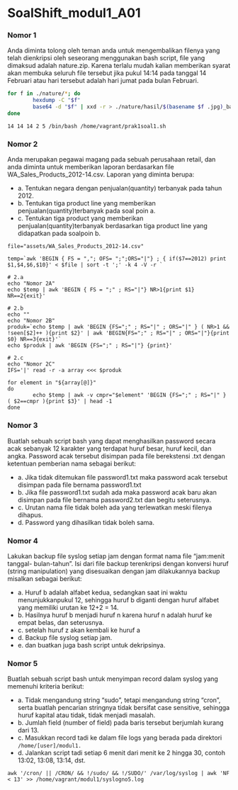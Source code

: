 # SoalShift_modul1_A01

### Nomor 1
Anda diminta tolong oleh teman anda untuk mengembalikan filenya yang telah
dienkripsi oleh seseorang menggunakan bash script, file yang dimaksud adalah
nature.zip. Karena terlalu mudah kalian memberikan syarat akan membuka seluruh
file tersebut jika pukul 14:14 pada tanggal 14 Februari atau hari tersebut adalah hari
jumat pada bulan Februari.

``` bash
for f in ./nature/*; do
        hexdump -C "$f"
        base64 -d "$f" | xxd -r > ./nature/hasil/$(basename $f .jpg)_baru.jpg
done
```
```
14 14 14 2 5 /bin/bash /home/vagrant/prak1soal1.sh
```

### Nomor 2
Anda merupakan pegawai magang pada sebuah perusahaan retail, dan anda diminta
untuk memberikan laporan berdasarkan file WA_Sales_Products_2012-14.csv.
Laporan yang diminta berupa:

* a. Tentukan negara dengan penjualan(quantity) terbanyak pada tahun 2012.
* b. Tentukan tiga product line yang memberikan penjualan(quantity)terbanyak pada soal poin a.
* c. Tentukan tiga product yang memberikan penjualan(quantity)terbanyak berdasarkan tiga product line yang didapatkan pada soalpoin b.

``` shell
file="assets/WA_Sales_Products_2012-14.csv"

temp=`awk 'BEGIN { FS = ","; OFS= ";";ORS="|"} ; { if($7==2012) print $1,$4,$6,$10}' < $file | sort -t ';' -k 4 -V -r `

# 2.a
echo "Nomor 2A"
echo $temp | awk 'BEGIN { FS = ";" ; RS="|"} NR>1{print $1} NR==2{exit}'

# 2.b
echo ""
echo "Nomor 2B"
produk=`echo $temp | awk 'BEGIN {FS=";" ; RS="|" ; ORS="|" } ( NR>1 && !seen[$2]++ ){print $2}' | awk 'BEGIN{FS=";" ; RS="|" ; ORS="|"}{print $0} NR==3{exit}'`
echo $produk | awk 'BEGIN {FS=";" ; RS="|"} {print}'

# 2.c
echo "Nomor 2C"
IFS='|' read -r -a array <<< $produk

for element in "${array[@]}"
do
        echo $temp | awk -v cmpr="$element" 'BEGIN {FS=";" ; RS="|" } ( $2==cmpr ){print $3}' | head -1
done
```

### Nomor 3
Buatlah sebuah script bash yang dapat menghasilkan password secara acak
sebanyak 12 karakter yang terdapat huruf besar, huruf kecil, dan angka. Password
acak tersebut disimpan pada file berekstensi .txt dengan ketentuan pemberian nama
sebagai berikut:

* a. Jika tidak ditemukan file password1.txt maka password acak tersebut disimpan pada file bernama password1.txt
* b. Jika file password1.txt sudah ada maka password acak baru akan disimpan pada file bernama password2.txt dan begitu seterusnya.
* c. Urutan nama file tidak boleh ada yang terlewatkan meski filenya dihapus.
* d. Password yang dihasilkan tidak boleh sama.


### Nomor 4
Lakukan backup file syslog setiap jam dengan format nama file “jam:menit tanggal-
bulan-tahun”. Isi dari file backup terenkripsi dengan konversi huruf (string
manipulation) yang disesuaikan dengan jam dilakukannya backup misalkan sebagai
berikut:

* a. Huruf b adalah alfabet kedua, sedangkan saat ini waktu menunjukkanpukul 12, sehingga huruf b diganti dengan huruf alfabet yang memiliki urutan ke 12+2 = 14.
* b. Hasilnya huruf b menjadi huruf n karena huruf n adalah huruf ke empat belas, dan seterusnya.
* c. setelah huruf z akan kembali ke huruf a
* d. Backup file syslog setiap jam.
* e. dan buatkan juga bash script untuk dekripsinya.


### Nomor 5
Buatlah sebuah script bash untuk menyimpan record dalam syslog yang memenuhi
kriteria berikut:

* a. Tidak mengandung string “sudo”, tetapi mengandung string “cron”, serta buatlah pencarian stringnya tidak bersifat case sensitive, sehingga huruf kapital atau tidak, tidak menjadi masalah.
* b. Jumlah field (number of field) pada baris tersebut berjumlah kurang dari 13.
* c. Masukkan record tadi ke dalam file logs yang berada pada direktori `/home/[user]/modul1.`
* d. Jalankan script tadi setiap 6 menit dari menit ke 2 hingga 30, contoh 13:02, 13:08, 13:14, dst.

``` shell
awk '/cron/ || /CRON/ && !/sudo/ && !/SUDO/' /var/log/syslog | awk 'NF < 13' >> /home/vagrant/modul1/syslogno5.log
```
